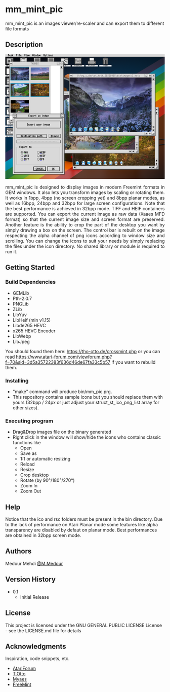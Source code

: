 # mm_mint_pic
mm_mint_pic is an images viewer/re-scaler and can export them to different file formats

## Description

![Product Name Screen Shot][product-screenshot]
<div style="text-align: justify">
mm_mint_pic is designed to display images in modern Freemint formats in GEM windows.
It also lets you transform images by scaling or rotating them.
It works in 1bpp, 4bpp (no screen cropping yet) and 8bpp planar modes, as well as 16bpp, 24bpp and 32bpp for large screen configurations.
Note that the best performance is achieved in 32bpp mode.
TIFF and HEIF containers are supported.
You can export the current image as raw data (Xaaes MFD format) so that the current image size and screen format are preserved.
Another feature is the ability to crop the part of the desktop you want by simply drawing a box on the screen.
The control bar is rebuilt on the image respecting the alpha channel of png icons according to window size and scrolling.
You can change the icons to suit your needs by simply replacing the files under the icon directory.
No shared library or module is required to run it.
</div>

## Getting Started

### Build Dependencies

* GEMLib
* Pth-2.0.7
* PNGLib
* ZLib
* LibYuv
* LibHeif (min v1.15)
* Libde265 HEVC
* x265 HEVC Encoder
* LibWebp
* LibJpeg

You should found them here: https://tho-otto.de/crossmint.php or you can read https://www.atari-forum.com/viewforum.php?f=70&sid=3d5a35722383f636d46de67fa33c5b57 if you want to rebuild them.

### Installing

* "make" command will produce bin/mm_pic.prg.
* This repository contains sample icons but you should replace them with yours (32bpp / 24px or just adjust your struct_st_ico_png_list array for other sizes).

### Executing program

* Drag&Drop images file on the binary generated
* Right click in the window will show/hide the icons who contains classic functions like
    * Open
    * Save as
    * 1:1 or automatic resizing
    * Reload
    * Resize
    * Crop desktop
    * Rotate (by 90°/180°/270°)
    * Zoom In
    * Zoom Out

## Help

Notice that the ico and rsc folders must be present in the bin directory.
Due to the lack of performance on Atari Planar mode some features like alpha transparency are disabled by defaut on planar mode.
Best performances are obtained in 32bpp screen mode.

## Authors

Medour Mehdi
[@M.Medour](www.linkedin.com/in/mehdi-medour-2968b3b2)

## Version History

* 0.1
    * Initial Release

## License

This project is licensed under the GNU GENERAL PUBLIC LICENSE License - see the LICENSE.md file for details

## Acknowledgments

Inspiration, code snippets, etc.
* [AtariForum](https://www.atari-forum.com)
* [T.Otto](https://tho-otto.de/crossmint.php)
* [Myaes](http://myaes.lutece.net/)
* [FreeMint](https://freemint.github.io/)

[product-screenshot]: screenshot.png